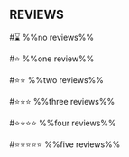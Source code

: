## REVIEWS
#⌛ %%no reviews%%

#⭐ %%one review%%

#⭐⭐ %%two reviews%%

#⭐⭐⭐ %%three reviews%%

#⭐⭐⭐⭐ %%four reviews%%

#⭐⭐⭐⭐⭐ %%five reviews%%